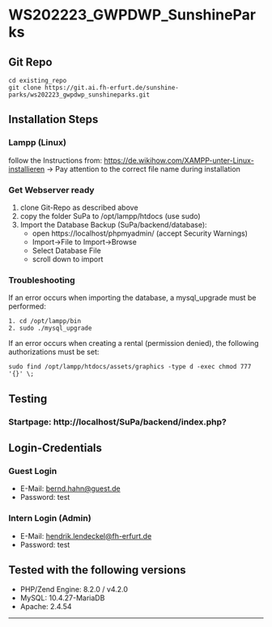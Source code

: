 # WS202223_GWPDWP_SunshineParks


## Git Repo

```
cd existing_repo
git clone https://git.ai.fh-erfurt.de/sunshine-parks/ws202223_gwpdwp_sunshineparks.git
```

## Installation Steps

### Lampp (Linux)
follow the Instructions from: https://de.wikihow.com/XAMPP-unter-Linux-installieren
   -> Pay attention to the correct file name during installation


### Get Webserver ready

1. clone Git-Repo as described above
2. copy the folder SuPa to /opt/lampp/htdocs (use sudo)
3. Import the Database Backup (SuPa/backend/database):
   - open https://localhost/phpmyadmin/ (accept Security Warnings)
   - Import->File to Import->Browse 
   - Select Database File
   - scroll down to import





### Troubleshooting

If an error occurs when importing the database, a mysql_upgrade must be performed:

```
1. cd /opt/lampp/bin
2. sudo ./mysql_upgrade
```


If an error occurs when creating a rental (permission denied), the following authorizations must be set:
```
sudo find /opt/lampp/htdocs/assets/graphics -type d -exec chmod 777 '{}' \;
```
## Testing

### Startpage: http://localhost/SuPa/backend/index.php?

## Login-Credentials

### Guest Login
- E-Mail:     bernd.hahn@guest.de
- Password:   test

### Intern Login (Admin)
- E-Mail:     hendrik.lendeckel@fh-erfurt.de
- Password:   test


## Tested with the following versions
     
- PHP/Zend Engine:     8.2.0 / v4.2.0
- MySQL:               10.4.27-MariaDB
- Apache:              2.4.54

***
